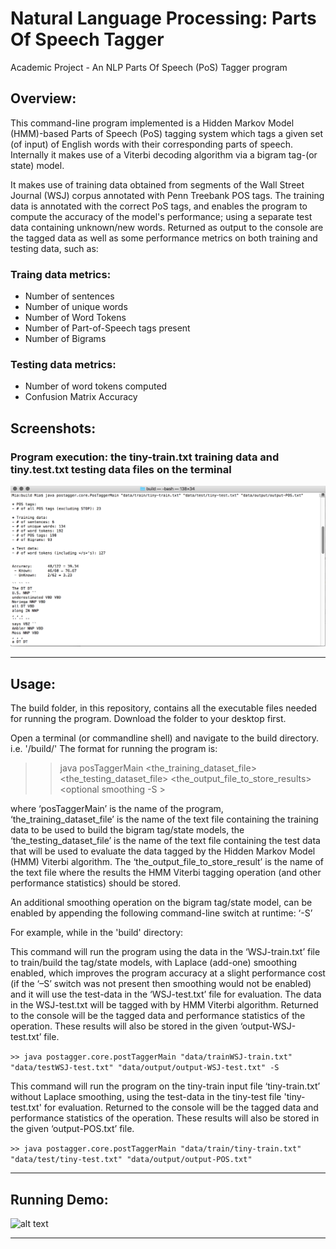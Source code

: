 # Natural Language Processing: Parts Of Speech Tagger
Academic Project - An NLP Parts Of Speech (PoS) Tagger program

## Overview:

This command-line program implemented is a Hidden Markov Model (HMM)-based Parts of Speech (PoS) tagging system which tags a given set (of input) of English words with their corresponding parts of speech. Internally it makes use of a Viterbi decoding algorithm via a bigram tag-(or state) model.

It makes use of training data obtained from segments of the Wall Street Journal (WSJ) corpus annotated with Penn Treebank POS tags.  The training data is annotated with the correct PoS tags, and enables the program to compute the accuracy of the model's performance; using a separate test data containing unknown/new words. Returned as output to the console are the tagged data as well as some performance metrics on both training and testing data, such as:

### Traing data metrics:
- Number of sentences
- Number of unique words
- Number of Word Tokens
- Number of Part-of-Speech tags present 
- Number of Bigrams

### Testing data metrics:
- Number of word tokens computed
- Confusion Matrix Accuracy


## Screenshots:


### Program execution: the tiny-train.txt training data and tiny.test.txt testing data files on the terminal

![alt text](https://github.com/davidolorundare/image-repo/blob/master/nlp-pos-tagger-images/program-execution.png "NLP PoS program running with training and testing data files on the terminal")

---


## Usage:

The build folder, in this repository, contains all the executable files needed for running the program. Download the folder to your desktop first.

Open a terminal (or commandline shell) and navigate to the build directory. i.e. '/build/'
The format for running the program is:

>> java posTaggerMain <the_training_dataset_file> <the_testing_dataset_file> <the_output_file_to_store_results> <optional smoothing -S >

where ‘posTaggerMain’ is the name of the program, ‘the_training_dataset_file’ is the name of the text file containing the training data to be used to build the bigram tag/state models, the ‘the_testing_dataset_file’ is the name of the text file
containing the test data that will be used to evaluate the data tagged by the Hidden Markov Model (HMM) Viterbi algorithm. The ‘the_output_file_to_store_result’ is the name of the text file where the results the HMM Viterbi tagging operation (and other performance statistics) should be stored.

An additional smoothing operation on the bigram tag/state model, can be enabled by appending the following command-line switch at runtime: ‘-S’

For example, while in the 'build' directory:

 This command will run the program using the data in the ‘WSJ-train.txt’ file
to train/build the tag/state models, with Laplace (add-one) smoothing enabled, which improves the program accuracy at a slight performance cost (if the ‘–S’ switch was not present then smoothing would not be enabled) and it will use the test-data in the ‘WSJ-test.txt’ file for evaluation. The data in the WSJ-test.txt will be tagged with by HMM Viterbi algorithm. Returned to the console will be the tagged data and performance statistics of the operation. These results will also be stored in the given ‘output-WSJ-test.txt’ file.
 
```>> java postagger.core.postTaggerMain "data/trainWSJ-train.txt" "data/testWSJ-test.txt" "data/output/output-WSJ-test.txt" -S```
 

This command will run the program on the tiny-train input file ‘tiny-train.txt’ without Laplace smoothing, using the test-data in the tiny-test file 'tiny-test.txt' for evaluation. Returned to the console will be the tagged data and performance statistics of the operation. These results will also be stored in the given ‘output-POS.txt’ file.

```>> java postagger.core.postTaggerMain "data/train/tiny-train.txt" "data/test/tiny-test.txt" "data/output/output-POS.txt"```
 

---

## Running Demo:

![alt text](https://media.giphy.com/media/3o6nUMFUjdAVEG6LLO/giphy.gif "program running in terminal")

---
